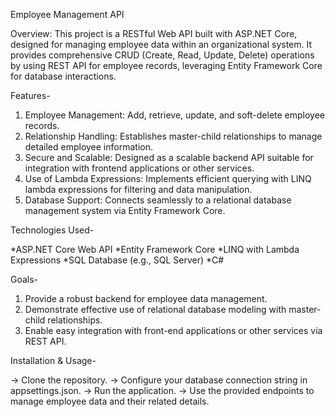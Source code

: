 Employee Management API

Overview: This project is a RESTful Web API built with ASP.NET Core, designed for managing employee data within an organizational system. It provides comprehensive CRUD (Create, Read, Update, Delete) operations by using REST API for employee records, leveraging Entity Framework Core for database interactions.

Features-

 1. Employee Management: Add, retrieve, update, and soft-delete employee records.
 2. Relationship Handling: Establishes master-child relationships to manage detailed employee information.
 3. Secure and Scalable: Designed as a scalable backend API suitable for integration with frontend applications or other services.
 4. Use of Lambda Expressions: Implements efficient querying with LINQ lambda expressions for filtering and data manipulation.
 5. Database Support: Connects seamlessly to a relational database management system via Entity Framework Core.


Technologies Used-

  *ASP.NET Core Web API
  *Entity Framework Core
  *LINQ with Lambda Expressions
  *SQL Database (e.g., SQL Server)
  *C#


Goals-

  1. Provide a robust backend for employee data management.
  2. Demonstrate effective use of relational database modeling with master-child relationships.
  3. Enable easy integration with front-end applications or other services via REST API.


Installation & Usage-

 -> Clone the repository.
 -> Configure your database connection string in appsettings.json.
 -> Run the application.
 -> Use the provided endpoints to manage employee data and their related details.



  


